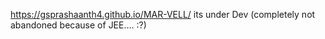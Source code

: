 https://gsprashaanth4.github.io/MAR-VELL/
its under Dev (completely not abandoned because of JEE.... :?)
